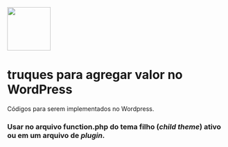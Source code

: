 <img src="https://s.w.org/style/images/about/WordPress-logotype-wmark.png" height="100" />

# truques para agregar valor no WordPress
Códigos para serem implementados no Wordpress.
### Usar no arquivo function.php do tema filho (*child theme*) ativo ou em um arquivo de *plugin*.
